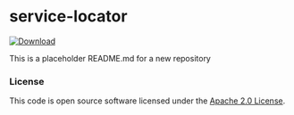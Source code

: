 
# service-locator

 [ ![Download](https://api.bintray.com/packages/hmrc/releases/service-locator/images/download.svg) ](https://bintray.com/hmrc/releases/service-locator/_latestVersion)

This is a placeholder README.md for a new repository

### License

This code is open source software licensed under the [Apache 2.0 License]("http://www.apache.org/licenses/LICENSE-2.0.html").
